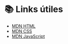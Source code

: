 # 📚 Links útiles

- [MDN HTML](https://developer.mozilla.org/es/docs/Web/HTML)
- [MDN CSS](https://developer.mozilla.org/es/docs/Web/CSS)
- [MDN JavaScript](https://developer.mozilla.org/es/docs/Web/JavaScript)